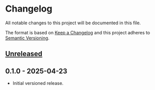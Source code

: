 # Changelog

All notable changes to this project will be documented in this file.

The format is based on [Keep a Changelog](https://keepachangelog.com/en/1.0.0/)
and this project adheres to [Semantic Versioning](https://semver.org/spec/v2.0.0.html).

## [Unreleased]

## 0.1.0 - 2025-04-23

- Initial versioned release.

[Unreleased]: https://github.com/vulpinelogic/vl-godot-addon-uri/compare/v0.1.0...HEAD

